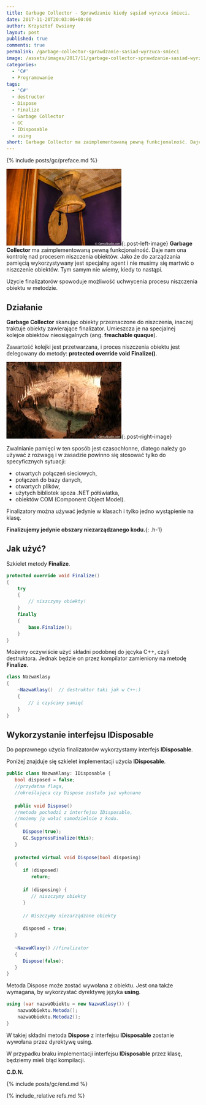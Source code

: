 ```yaml
---
title: Garbage Collector - Sprawdzanie kiedy sąsiad wyrzuca śmieci.
date: 2017-11-20T20:03:06+00:00
author: Krzysztof Owsiany
layout: post
published: true
comments: true
permalink: /garbage-collector-sprawdzanie-sasiad-wyrzuca-smieci
image: /assets/images/2017/11/garbage-collector-sprawdzanie-sasiad-wyrzuca-smieci/post.jpg
categories:  
  - 'C#'
  - Programowanie
tags:
  - 'C#'
  - destructor
  - Dispose
  - Finalize
  - Garbage Collector
  - GC
  - IDisposable
  - using
short: Garbage Collector ma zaimplementowaną pewną funkcjonalność. Daje nam ona kontrolę nad procesem niszczenia obiektów. Jako że do zarządzania pamięcią wykorzystywany jest specjalny agent i nie musimy się martwić o niszczenie obiektów.
---
```

{% include posts/gc/preface.md %}

[![Dispose][post]][post-big]{:.post-left-image}
**Garbage Collector** ma zaimplementowaną pewną funkcjonalność. Daje nam ona kontrolę nad procesem niszczenia obiektów. Jako że do zarządzania pamięcią wykorzystywany jest specjalny agent i nie musimy się martwić o niszczenie obiektów. Tym samym nie wiemy, kiedy to nastąpi.


Użycie finalizatorów spowoduje możliwość uchwycenia procesu niszczenia obiektu w metodzie.

## Działanie

**Garbage Collector** skanując obiekty przeznaczone do niszczenia, inaczej traktuje obiekty zawierające finalizator. Umieszcza je na specjalnej kolejce obiektów nieosiągalnych (ang. **freachable quaque**).
    
Zawartość kolejki jest przetwarzana, i proces niszczenia obiektu jest delegowany do metody: **protected override void Finalize()**.

[![Dispose][image1]][image1-big]{:.post-right-image}

Zwalnianie pamięci w ten sposób jest czasochłonne, dlatego należy go używać z rozwagą i w zasadzie powinno się stosować tylko do specyficznych sytuacji:
* otwartych połączeń sieciowych,
* połączeń do bazy danych,
* otwartych plików,
* użytych bibliotek spoza .NET półświatka,
* obiektów COM (Component Object Model).

Finalizatory można używać jedynie w klasach i tylko jedno wystąpienie na klasę.
    
**Finalizujemy jedynie obszary niezarządzanego kodu.**{: .h-1}

    
## Jak użyć?

Szkielet metody **Finalize**.
        
```csharp 
protected override void Finalize()  
{  
    try  
    {  
        // niszczymy obiekty!
    }  
    finally  
    {  
        base.Finalize();  
    }  
}
```
    
Możemy oczywiście użyć składni podobnej do jęcyka C++, czyli destruktora. Jednak będzie on przez kompilator zamieniony na metodę **Finalize**.
      
```csharp 
class NazwaKlasy
{
    ~NazwaKlasy()  // destruktor taki jak w C++:)
    {
        // i czyścimy pamięć
    }
}
```

## Wykorzystanie interfejsu IDisposable

Do poprawnego użycia finalizatorów wykorzystamy interfejs **IDisposable**.

Poniżej znajduje się szkielet implementacji użycia **IDisposable**.
    
```csharp 
public class NazwaKlasy: IDisposable {  
   bool disposed = false; 
   //przydatna flaga, 
   //określająca czy Dispose zostało już wykonane
   
   public void Dispose() 
   //metoda pochodzi z interfejsu IDisposable, 
   //możemy ją wołać samodzielnie z kodu.
   { 
      Dispose(true);
      GC.SuppressFinalize(this);           
   }
   
   protected virtual void Dispose(bool disposing)
   {
      if (disposed)
         return; 
      
      if (disposing) {
         // niszczymy obiekty
      }
      
      // Niszczymy niezarządzane obiekty
      
      disposed = true;
   }

   ~NazwaKlasy() //finalizator
   {
      Dispose(false);
   }
}
```
   
Metoda Dispose może zostać wywołana z obiektu. Jest ona także wymagana, by wykorzystać dyrektywę języka **using**.
    
```csharp 
using (var nazwaObiektu = new NazwaKlasy()) {
    nazwaObiektu.Metoda();
    nazwaObiektu.Metoda2();
}
```

W takiej składni metoda **Dispose** z interfejsu **IDisposable** zostanie wywołana przez dyrektywę using. 
    
W przypadku braku implementacji interfejsu **IDisposable** przez klasę, będziemy mieli błąd kompilacji.
    
 **C.D.N.**

{% include posts/gc/end.md %}

{% include_relative refs.md %}

[post]: /assets/images/2017/11/garbage-collector-sprawdzanie-sasiad-wyrzuca-smieci/post.jpg
[post-big]: /assets/images/2017/11/garbage-collector-sprawdzanie-sasiad-wyrzuca-smieci/post-big.jpg

[image1]: /assets/images/2017/11/garbage-collector-sprawdzanie-sasiad-wyrzuca-smieci/image1.jpg
[image1-big]: /assets/images/2017/11/garbage-collector-sprawdzanie-sasiad-wyrzuca-smieci/image1-big.jpg